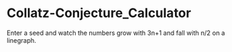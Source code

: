 # Collatz-Conjecture_Calculator
Enter a seed and watch the numbers grow with 3n+1 and fall with n/2 on a linegraph. 
